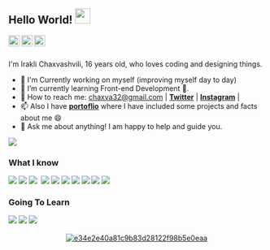 ## Hello World! <img src="https://raw.githubusercontent.com/iampavangandhi/iampavangandhi/master/gifs/Hi.gif" width="30px"></h2>

<a href="https://www.twitter.com/Irakliiee">
  <img align="left" alt="N1tch's Twitter" width="22px" src="https://cdn.jsdelivr.net/npm/simple-icons@v3/icons/twitter.svg" />
</a>
<a href="https://www.github.com/N1tchvar">
  <img align="left" alt="N1tch's Github" width="22px" src="https://cdn.jsdelivr.net/npm/simple-icons@v3/icons/github.svg" />
</a>
<a href="https://www.instagram.com/randomdesignsbyn1tch/">
  <img align="left" alt="N1tch's Instagram" width="22px" src="https://cdn.jsdelivr.net/npm/simple-icons@v3/icons/instagram.svg" />
</a>

<br>

<br>I'm Irakli Chaxvashvili, 16 years old, who loves coding and designing things.
- 🔭 I'm Currently working on myself (improving myself day to day)
- 🌱 I’m currently learning Front-end Development 🚀.
- 👯 How to reach me: chaxva32@gmail.com | **[Twitter](https://twitter.com/Irakliiee)** | **[Instagram](https://www.instagram.com/randomdesignsbyn1tch/)** | 
- 📫 Also I have **[portoflio](https://nitchjpg.ga/)** where I have included some projects and facts about me 😄
- 💬 Ask me about anything! I am happy to help and guide you.

![](https://komarev.com/ghpvc/?username=N1tchVar&style=flat&color=FC2F03)
 
### What I know

<div style="display: inline-block">
  <img src="https://img.shields.io/badge/GIT-E44C30?style=for-the-badge&logo=git&logoColor=white">
  <img src="https://img.shields.io/badge/Visual_Studio_Code-0078D4?style=for-the-badge&logo=visual%20studio%20code&logoColor=white">
  <img src="https://img.shields.io/badge/HTML-E44C30?style=for-the-badge&logo=html5&logoColor=white">
  <img scr="https://img.shields.io/badge/Javascript-ECE505?style=for-the-badge&logo=javascript&logoColor=white">
  <img src="https://img.shields.io/badge/CSS-03F1FC?style=for-the-badge&logo=css3&logoColor=white">
  <img src="https://img.shields.io/badge/Adobe%20XD-470137?style=for-the-badge&logo=Adobe%20XD&logoColor=#FF61F6">
  <img src="https://img.shields.io/badge/Figma-F24E1E?style=for-the-badge&logo=figma&logoColor=white">
  <img src="https://img.shields.io/badge/Sass-CC6699?style=for-the-badge&logo=sass&logoColor=white">
  <img src="https://img.shields.io/badge/Node.js-339933?style=for-the-badge&logo=nodedotjs&logoColor=white">
  <img src="https://img.shields.io/badge/Netlify-00C7B7?style=for-the-badge&logo=netlify&logoColor=white">
  <img src="https://img.shields.io/badge/Heroku-430098?style=for-the-badge&logo=heroku&logoColor=white">
</div>

### Going To Learn
  <div>
  <img src="https://img.shields.io/badge/React-20232A?style=for-the-badge&logo=react&logoColor=61DAFB`">
  <img src="https://img.shields.io/badge/React_Native-20232A?style=for-the-badge&logo=react&logoColor=61DAFB">
  <img src="https://img.shields.io/badge/Tailwind_CSS-38B2AC?style=for-the-badge&logo=tailwind-css&logoColor=white">
  </div>

<br>
<div align="center">
<a href='https://postimages.org/' target='_blank'><img src='https://i.postimg.cc/htYVWgKg/e34e2e40a81c9b83d28122f98b5e0eaa.gif' border='0' alt='e34e2e40a81c9b83d28122f98b5e0eaa'/></a>
</div>
